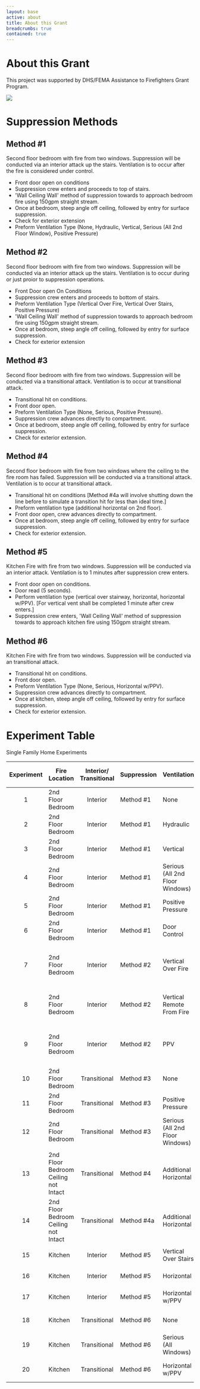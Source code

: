 ```yaml
---
layout: base
active: about
title: About this Grant
breadcrumbs: true
contained: true
---
```


# About this Grant

This project was supported by DHS/FEMA Assistance to Firefighters Grant Program.

<img class="dhs-logo" src="{{ 'main_images/afg_fps.jpg' | asset_path }}"/>

# Suppression Methods

## Method #1
Second floor bedroom with fire from two windows. Suppression will be conducted via an interior attack up the stairs. Ventilation is to occur after the fire is considered under control.
 - Front door open on conditions
 - Suppression crew enters and proceeds to top of stairs.
 - 'Wall Ceiling Wall' method of suppression towards to approach bedroom fire using 150gpm straight stream.
 - Once at bedroom, steep angle off ceiling, followed by entry for surface suppression. 
 - Check for exterior extension
 -  Preform Ventilation Type (None, Hydraulic, Vertical, Serious (All 2nd Floor Window), Positive Pressure)

## Method #2
Second floor bedroom with fire from two windows. Suppression will be conducted via an interior attack up the stairs. Ventilation is to occur during or just proior to suppression operations.
 - Front Door open On Conditions
 - Suppression crew enters and proceeds to bottom of stairs.
 - Preform Ventilation Type (Vertical Over Fire, Vertical Over Stairs, Positive Pressure)
 - 'Wall Ceiling Wall' method of suppression towards to approach bedroom fire using 150gpm straight stream.
 - Once at bedroom, steep angle off ceiling, followed by entry for surface suppression. 
 - Check for exterior extension

## Method #3
Second floor bedroom with fire from two windows. Suppression will be conducted via a transitional attack. Ventilation is to occur at transitional attack.
 - Transitional hit on conditions.
 - Front door open.
 - Preform Ventilation Type (None, Serious, Positive Pressure).
 - Suppression crew advances directly to compartment.
 - Once at bedroom, steep angle off ceiling, followed by entry for surface suppression. 
 - Check for exterior extension.

## Method #4
Second floor bedroom with fire from two windows where the ceiling to the fire room has failed. Suppression will be conducted via a transitional attack. Ventilation is to occur at transitional attack.
 - Transitional hit on conditions [Method #4a will involve shutting down the line before to simulate a transition hit for less than ideal time.]
 - Preform ventilation type (additional horizontal on 2nd floor).
 - Front door open, crew advances directly to compartment.
 - Once at bedroom, steep angle off ceiling, followed by entry for surface suppression. 
 - Check for exterior extension.

## Method #5
Kitchen Fire with fire from two windows. Suppression will be conducted via an interior attack. Ventilation is to 1 minutes after suppression crew enters.
 - Front door open on conditions.
 - Door read (5 seconds).
 - Perform ventilation type (vertical over stairway, horizontal, horizontal w/PPV). [For vertical vent shall be completed 1 minute after crew enters.]
 - Suppression crew enters, 'Wall Ceiling Wall' method of suppression towards to approach kitchen fire using 150gpm straight stream.

## Method #6
Kitchen Fire with fire from two windows. Suppression will be conducted via an transitional attack. 
 - Transitional hit on conditions.
 - Front door open.
 - Preform Ventilation Type (None, Serious, Horizontal w/PPV).
 - Suppression crew advances directly to compartment.
 - Once at kitchen, steep angle off ceiling, followed by entry for surface suppression. 
 - Check for exterior extension.

# Experiment Table

Single Family Home Experiments

| Experiment | Fire Location                        | Interior/ Transitional    | Suppression  | Ventilation              		| Timing                               | After Fire Knocked    |
|:----------:|--------------------------------------|:-------------------------:|--------------|--------------------------------|--------------------------------------|-----------------------|
| 1          | 2nd Floor Bedroom                    | Interior      			| Method #1    | None                     		| N/A                                  | N/A                   |
| 2          | 2nd Floor Bedroom                    | Interior      			| Method #1    | Hydraulic                		| After Fire Knocked                   | N/A                   |
| 3          | 2nd Floor Bedroom                    | Interior      			| Method #1    | Vertical                 		| After Fire Knocked                   | N/A                   |
| 4          | 2nd Floor Bedroom                    | Interior      			| Method #1    | Serious (All 2nd Floor Windows)| After Fire Knocked                   | N/A                   |
| 5          | 2nd Floor Bedroom                    | Interior      			| Method #1    | Positive Pressure        		| After Fire Knocked                   | N/A                   |
| 6          | 2nd Floor Bedroom                    | Interior      			| Method #1    | Door Control             		| Based on 1410                        | N/A                   |
|            |                                      |               			|              |                          		|                                      |                       |
| 7          | 2nd Floor Bedroom                    | Interior      			| Method #2    | Vertical Over Fire       		| When Crew Reaches Bottom of Stairs   | Nothing               |
| 8          | 2nd Floor Bedroom                    | Interior      			| Method #2    | Vertical Remote From Fire		| When Crew Reaches Bottom of Stairs   | PPV                   |
| 9          | 2nd Floor Bedroom                    | Interior      			| Method #2    | PPV				      		| When Crew Reaches Bottom of Stairs   | Nothing               |
|            |                                      |               			|              |                          		|                                      |                       | 
| 10         | 2nd Floor Bedroom                    | Transitional  			| Method #3    | None                     		| N/A                                  | N/A                   |
| 11         | 2nd Floor Bedroom                    | Transitional  			| Method #3    | Positive Pressure        		| At Transitional Hit                  | N/A                   |
| 12         | 2nd Floor Bedroom                    | Transitional  			| Method #3    | Serious (All 2nd Floor Windows)| At Transitional Hit                  | N/A                   |
|            |                                      |               			|              |                          		|                                      |                       | 
| 13         | 2nd Floor Bedroom Ceiling not Intact | Transitional  			| Method #4    | Additional Horizontal    		| N/A                                  | N/A                   |
| 14         | 2nd Floor Bedroom Ceiling not Intact | Transitional  			| Method #4a   | Additional Horizontal 	  		| At Transitional Hit                  | N/A                   |
|            |                                      |               			|              |                          		|                                      |                       |
| 15         | Kitchen                              | Interior      			| Method #5    | Vertical Over Stairs     		| 1 Minute After Entry                 | N/A                   |
| 16         | Kitchen                              | Interior      			| Method #5    | Horizontal               		| Before Crew Enters 	               | N/A                   |
| 17         | Kitchen                              | Interior      			| Method #5    | Horizontal w/PPV         		| Before Crew Enter                    | N/A                   |
|            |                                      |               			|              |                          		|                                      |                       |
| 18         | Kitchen                              | Transitional  			| Method #6    | None                     		| At Transitional Hit                  | N/A                   |
| 19         | Kitchen                              | Transitional  			| Method #6    | Serious (All Windows) 	  		| At Transitional Hit                  | N/A                   |
| 20         | Kitchen                              | Transitional  			| Method #6    | Horizontal w/PPV 	 	  		| At Transitional Hit                  | N/A                   |

